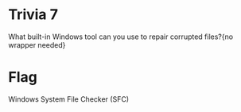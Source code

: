 # Trivia 7

What built-in Windows tool can you use to repair corrupted files?{no wrapper needed}

# Flag

Windows System File Checker (SFC)
